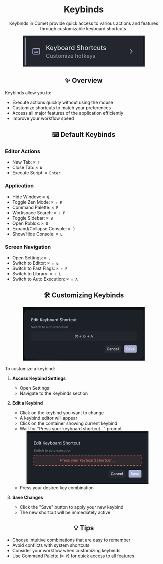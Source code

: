 # <div align="center">Keybinds</div>

<div align="center">
  <p>Keybinds in Comet provide quick access to various actions and features through customizable keyboard shortcuts.</p>
</div>

<div align="center">
  <img src="../.github/assets/docs/keybinds/keybinds.png" alt="Keybinds Section" width="390" />
</div>

## <div align="center">✨ Overview</div>

Keybinds allow you to:

- Execute actions quickly without using the mouse
- Customize shortcuts to match your preferences
- Access all major features of the application efficiently
- Improve your workflow speed

## <div align="center">⌨️ Default Keybinds</div>

### Editor Actions

- New Tab: `⌘ T`
- Close Tab: `⌘ W`
- Execute Script: `⌘ Enter`

### Application

- Hide Window: `⌘ Q`
- Toggle Zen Mode: `⌘ ⇧ K`
- Command Palette: `⌘ P`
- Workspace Search: `⌘ ⇧ P`
- Toggle Sidebar: `⌘ B`
- Open Roblox: `⌘ O`
- Expand/Collapse Console: `⌘ J`
- Show/Hide Console: `⌘ L`

### Screen Navigation

- Open Settings: `⌘ ,`
- Switch to Editor: `⌘ ⇧ E`
- Switch to Fast Flags: `⌘ ⇧ F`
- Switch to Library: `⌘ ⇧ L`
- Switch to Auto Execution: `⌘ ⇧ A`

## <div align="center">🛠️ Customizing Keybinds</div>

<div align="center">
  <img src="../.github/assets/docs/keybinds/keybindEditor.png" alt="Keybind Editor" width="390" />
</div>

To customize a keybind:

1. **Access Keybind Settings**

    - Open Settings
    - Navigate to the Keybinds section

2. **Edit a Keybind**

    - Click on the keybind you want to change
    - A keybind editor will appear
    - Click on the container showing current keybind
    - Wait for "Press your keyboard shortcut..." prompt

    <div align="center">
      <img src="../.github/assets/docs/keybinds/keybindEditorRecording.png" alt="Keybind Editor Recording" width="390" />
    </div>

    - Press your desired key combination

3. **Save Changes**
    - Click the "Save" button to apply your new keybind
    - The new shortcut will be immediately active

## <div align="center">💡 Tips</div>

- Choose intuitive combinations that are easy to remember
- Avoid conflicts with system shortcuts
- Consider your workflow when customizing keybinds
- Use Command Palette (`⌘ P`) for quick access to all features
